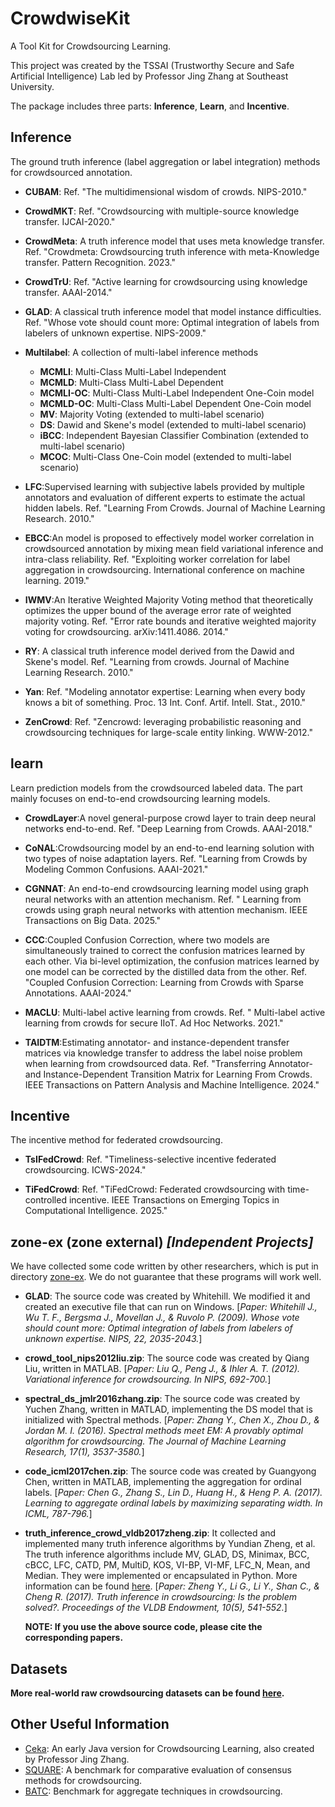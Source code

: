 # CrowdwiseKit
A Tool Kit for Crowdsourcing Learning.

This project was created by the TSSAI (Trustworthy Secure and Safe Artificial Intelligence) Lab led by Professor Jing Zhang at Southeast University.

The package includes three parts: **Inference**, **Learn**, and **Incentive**.

## Inference
The ground truth inference (label aggregation or label integration) methods for crowdsourced annotation.

- **CUBAM**: Ref.  "The multidimensional wisdom of crowds. NIPS-2010."

- **CrowdMKT**: Ref. "Crowdsourcing with multiple-source knowledge transfer. IJCAI-2020."

- **CrowdMeta**: A truth inference model that uses meta knowledge transfer. Ref. "Crowdmeta: Crowdsourcing truth inference with meta-Knowledge transfer. Pattern Recognition. 2023."

- **CrowdTrU**: Ref. "Active learning for crowdsourcing using knowledge transfer. AAAI-2014."

- **GLAD**: A classical truth inference model that model instance difficulties. Ref. "Whose vote should count more: Optimal integration of labels from labelers of unknown expertise. NIPS-2009." 

- **Multilabel**: A collection of multi-label inference methods
	- **MCMLI**: Multi-Class Multi-Label Independent 
	- **MCMLD**: Multi-Class Multi-Label Dependent
	- **MCMLI-OC**: Multi-Class Multi-Label Independent One-Coin model
	- **MCMLD-OC**: Multi-Class Multi-Label Dependent One-Coin model
	- **MV**: Majority Voting (extended to multi-label scenario)
	- **DS**: Dawid and Skene's model (extended to multi-label scenario)
	- **iBCC**: Independent Bayesian Classifier Combination (extended to multi-label scenario)
	- **MCOC**: Multi-Class One-Coin model (extended to multi-label scenario)

- **LFC**:Supervised learning with subjective labels provided by multiple annotators and evaluation of different experts to estimate the actual hidden labels. Ref. "Learning From Crowds. Journal of Machine Learning Research. 2010."

- **EBCC**:An model is proposed to effectively model worker correlation in crowdsourced annotation by mixing mean field variational inference and intra-class reliability. Ref. "Exploiting worker correlation for label aggregation in crowdsourcing. International conference on machine learning. 2019."

- **IWMV**:An Iterative Weighted Majority Voting method that theoretically optimizes the upper bound of the average error rate of weighted majority voting. Ref. "Error rate bounds and iterative weighted majority voting for crowdsourcing. arXiv:1411.4086. 2014."

- **RY**: A classical truth inference model derived from the Dawid and Skene's model. Ref. "Learning from crowds. Journal of Machine Learning Research. 2010."

- **Yan**: Ref. "Modeling annotator expertise: Learning when every body knows a bit of something. Proc. 13 Int. Conf. Artif. Intell. Stat., 2010."

- **ZenCrowd**: Ref. "Zencrowd: leveraging probabilistic reasoning and crowdsourcing techniques for large-scale entity linking. WWW-2012."

## learn
Learn prediction models from the crowdsourced labeled data. The part mainly focuses on end-to-end crowdsourcing learning models.

- **CrowdLayer**:A novel general-purpose crowd layer to train deep neural networks end-to-end. Ref. "Deep Learning from Crowds. AAAI-2018."
  
- **CoNAL**:Crowdsourcing model by an end-to-end learning solution with two types of noise adaptation layers. Ref. "Learning from Crowds by Modeling Common Confusions. AAAI-2021."
  
- **CGNNAT**: An end-to-end crowdsourcing learning model using graph neural networks with an attention mechanism. Ref. " Learning from crowds using graph neural networks with attention mechanism. IEEE Transactions on Big Data. 2025."
- **CCC**:Coupled Confusion Correction, where two models are simultaneously trained to correct the confusion matrices learned by each other. Via bi-level optimization, the confusion matrices learned by one model can be corrected by the distilled data from the other. Ref. "Coupled Confusion Correction: Learning from Crowds with Sparse Annotations. AAAI-2024."
  
- **MACLU**:  Multi-label active learning from crowds. Ref. " Multi-label active learning from crowds for secure IIoT. Ad Hoc Networks. 2021."
  
- **TAIDTM**:Estimating annotator- and instance-dependent transfer matrices via knowledge transfer to address the label noise problem when learning from crowdsourced data. Ref. "Transferring Annotator- and Instance-Dependent Transition Matrix for Learning From Crowds. IEEE Transactions on Pattern Analysis and Machine Intelligence. 2024."

## Incentive
The incentive method for federated crowdsourcing.

- **TsIFedCrowd**: Ref. "Timeliness-selective incentive federated crowdsourcing. ICWS-2024."

- **TiFedCrowd**: Ref. "TiFedCrowd: Federated crowdsourcing with time-controlled incentive. IEEE Transactions on Emerging Topics in Computational Intelligence. 2025."

## zone-ex (zone external) *[Independent Projects]*
We have collected some code written by other researchers, which is put in directory [zone-ex](https://github.com/tssai-lab/CrowdwiseKit/tree/main/zone-ex). We do not guarantee that these programs will work well.
- **GLAD**: The source code was created by Whitehill. We modified it and created an executive file that can run on Windows. [*Paper: Whitehill J., Wu T. F., Bergsma J., Movellan J., & Ruvolo P. (2009). Whose vote should count more: Optimal integration of labels from labelers of unknown expertise. NIPS, 22, 2035-2043.*]
- **crowd_tool_nips2012liu.zip**: The source code was created by Qiang Liu, written in MATLAB. [*Paper: Liu Q., Peng J., & Ihler A. T. (2012). Variational inference for crowdsourcing. In NIPS, 692-700.*]
- **spectral_ds_jmlr2016zhang.zip**: The source code was created by Yuchen Zhang, written in MATLAD, implementing the DS model that is initialized with Spectral methods. [*Paper: Zhang Y., Chen X., Zhou D., & Jordan M. I. (2016). Spectral methods meet EM: A provably optimal algorithm for crowdsourcing. The Journal of Machine Learning Research, 17(1), 3537-3580.*]
- **code_icml2017chen.zip**: The source code was created by Guangyong Chen, written in MATLAB, implementing the aggregation for ordinal labels. [*Paper: Chen G., Zhang S., Lin D., Huang H., & Heng P. A. (2017). Learning to aggregate ordinal labels by maximizing separating width. In ICML, 787-796.*]
- **truth_inference_crowd_vldb2017zheng.zip**: It collected and implemented many truth inference algorithms by Yundian Zheng, et al. The truth inference algorithms include MV, GLAD, DS, Minimax, BCC, cBCC, LFC, CATD, PM, MultiD, KOS, VI-BP, VI-MF, LFC_N, Mean, and Median. They were implemented or encapsulated in Python. More information can be found [here](https://zhydhkcws.github.io/crowd_truth_inference/index.html). [*Paper: Zheng Y., Li G., Li Y., Shan C., & Cheng R. (2017). Truth inference in crowdsourcing: Is the problem solved?. Proceedings of the VLDB Endowment, 10(5), 541-552.*]

	**NOTE: If you use the above source code, please cite the corresponding papers.**

## Datasets
**More real-world raw crowdsourcing datasets can be found [here](https://wocshare.sourceforge.io/).**

## Other Useful Information
- [Ceka](https://ceka.sourceforge.net/): An early Java version for Crowdsourcing Learning, also created by Professor Jing Zhang.
- [SQUARE](https://ai.ischool.utexas.edu/square/): A benchmark for comparative evaluation of consensus methods for crowdsourcing.
- [BATC](https://code.google.com/archive/p/benchmarkcrowd/): Benchmark for aggregate techniques in crowdsourcing.
